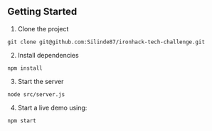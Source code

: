 ## Getting Started

1. Clone the project
```
git clone git@github.com:Silinde87/ironhack-tech-challenge.git
```

2. Install dependencies
```
npm install
```

3. Start the server
```
node src/server.js
```

4. Start a live demo using:
```
npm start